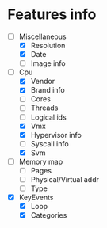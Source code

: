 # Features info

- [ ] Miscellaneous
    - [x] Resolution
    - [x] Date
    - [ ] Image info
- [ ] Cpu
    - [x] Vendor
    - [x] Brand info
    - [ ] Cores
    - [ ] Threads
    - [ ] Logical ids
    - [x] Vmx
    - [x] Hypervisor info
    - [ ] Syscall info
    - [x] Svm
- [ ] Memory map
    - [ ] Pages
    - [ ] Physical/Virtual addr
    - [ ] Type
- [x] KeyEvents
    - [x] Loop
    - [x] Categories 
